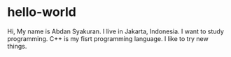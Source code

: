 # hello-world
Hi, My name is Abdan Syakuran.
I live in Jakarta, Indonesia.
I want to study programming.
C++ is my fisrt programming language.
I like to try new things.
